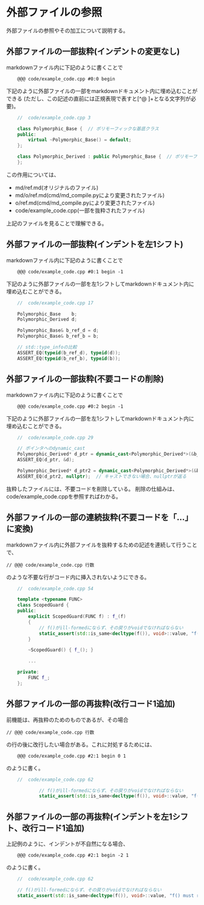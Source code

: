 <!-- md/ref.md -->
# 外部ファイルの参照 <a id="SS_2"></a>
外部ファイルの参照やその加工について説明する。

## 外部ファイルの一部抜粋(インデントの変更なし) <a id="SS_2_1"></a>
markdownファイル内に下記のように書くことで

        @@@ code/example_code.cpp #0:0 begin  

下記のように外部ファイルの一部をmarkdownドキュメント内に埋め込むことができる
(ただし、この記述の直前には正規表現で表すと[^@ ]+となる文字列が必要)。

```.cpp
    //  code/example_code.cpp 3

    class Polymorphic_Base {  // ポリモーフィックな基底クラス
    public:
        virtual ~Polymorphic_Base() = default;
    };

    class Polymorphic_Derived : public Polymorphic_Base {  // ポリモーフィックな派生クラス
    };
```

この作用については、

* md/ref.md(オリジナルのファイル)
* md/o/ref.md(cmd/md_compile.pyにより変更されたファイル)
* o/ref.md(cmd/md_compile.pyにより変更されたファイル)
* code/example_code.cpp(一部を抜粋されたファイル)

上記のファイルを見ることで理解できる。

## 外部ファイルの一部抜粋(インデントを左1シフト) <a id="SS_2_2"></a>
markdownファイル内に下記のように書くことで

        @@@ code/example_code.cpp #0:1 begin -1

下記のように外部ファイルの一部を左1シフトしてmarkdownドキュメント内に埋め込むことができる。

```.cpp
    //  code/example_code.cpp 17

    Polymorphic_Base    b;
    Polymorphic_Derived d;

    Polymorphic_Base& b_ref_d = d;
    Polymorphic_Base& b_ref_b = b;

    // std::type_infoの比較
    ASSERT_EQ(typeid(b_ref_d), typeid(d));
    ASSERT_EQ(typeid(b_ref_b), typeid(b));
```

## 外部ファイルの一部抜粋(不要コードの削除) <a id="SS_2_3"></a>
markdownファイル内に下記のように書くことで

        @@@ code/example_code.cpp #0:2 begin -1

下記のように外部ファイルの一部を左1シフトしてmarkdownドキュメント内に埋め込むことができる。

```.cpp
    //  code/example_code.cpp 29

    // ポインタへのdynamic_cast
    Polymorphic_Derived* d_ptr = dynamic_cast<Polymorphic_Derived*>(&b_ref_d);
    ASSERT_EQ(d_ptr, &d);

    Polymorphic_Derived* d_ptr2 = dynamic_cast<Polymorphic_Derived*>(&b_ref_b);
    ASSERT_EQ(d_ptr2, nullptr);  // キャストできない場合、nullptrが返る
```

抜粋したファイルには、不要コードを削除している。
削除の仕組みは、code/example_code.cppを参照すればわかる。

## 外部ファイルの一部の連続抜粋(不要コードを「...」に変換) <a id="SS_2_4"></a>
markdownファイル内に外部ファイルを抜粋するための記述を連続して行うことで、

    // @@@ code/example_code.cpp 行数

のような不要な行がコード内に挿入されないようにできる。

```.cpp
    //  code/example_code.cpp 54

    template <typename FUNC>
    class ScopedGuard {
    public:
        explicit ScopedGuard(FUNC f) : f_(f)
        {
            // f()がill-formedにならず、その戻りがvoidでなければならない
            static_assert(std::is_same<decltype(f()), void>::value, "f() must return void");
        }

        ~ScopedGuard() { f_(); }

        ...

    private:
        FUNC f_;
    };
```

## 外部ファイルの一部の再抜粋(改行コード1追加) <a id="SS_2_5"></a>
前機能は、再抜粋のためのものであるが、その場合

    // @@@ code/example_code.cpp 行数

の行の後に改行したい場合がある。これに対処するためには、

        @@@ code/example_code.cpp #2:1 begin 0 1

のように書く。

```.cpp
    //  code/example_code.cpp 62

            // f()がill-formedにならず、その戻りがvoidでなければならない
            static_assert(std::is_same<decltype(f()), void>::value, "f() must return void");
```

## 外部ファイルの一部の再抜粋(インデントを左1シフト、改行コード1追加) <a id="SS_2_6"></a>
上記例のように、インデントが不自然になる場合、

        @@@ code/example_code.cpp #2:1 begin -2 1

のように書く。

```.cpp
    //  code/example_code.cpp 62

    // f()がill-formedにならず、その戻りがvoidでなければならない
    static_assert(std::is_same<decltype(f()), void>::value, "f() must return void");
```


